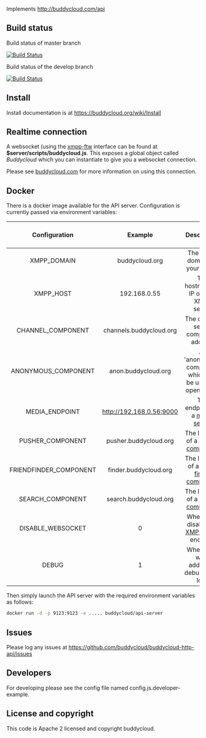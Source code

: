 Implements http://buddycloud.com/api

## Build status

Build status of master branch

[![Build Status](https://travis-ci.org/buddycloud/buddycloud-http-api.svg?branch=master)](https://travis-ci.org/buddycloud/buddycloud-http-api)

Build status of the develop branch

[![Build Status](https://travis-ci.org/buddycloud/buddycloud-http-api.svg?branch=develop)](https://travis-ci.org/buddycloud/buddycloud-http-api)

## Install

Install documentation is at https://buddycloud.org/wiki/Install

## Realtime connection

A websocket (using the [xmpp-ftw](https://xmpp-ftw.jit.su) interface can be found at __$server/scripts/buddycloud.js__. This exposes a global object called *Buddycloud* 
which you can instantiate to give you a websocket connection.

Please see [buddycloud.com](http://www.buddycloud.com) for more information on using this connection.

## Docker

There is a docker image available for the API server. Configuration is currently passed via environment variables:

|      Configuration     	|          Example         	|                                             Description                                             	| Required or default 	|
|:----------------------:	|:------------------------:	|:---------------------------------------------------------------------------------------------------:	|:-------------------:	|
| XMPP_DOMAIN            	| buddycloud.org           	| The XMPP domain for your server                                                                     	| ✓                   	|
| XMPP_HOST              	| 192.168.0.55             	| The hostname or IP of your XMPP server                                                                        	| ✓                   	|
| CHANNEL_COMPONENT      	| channels.buddycloud.org  	| The channel server component address                                                                	| ✓                   	|
| ANONYMOUS_COMPONENT    	| anon.buddycloud.org      	| An 'anonymous' component which can be used for open nodes                                           	| null                	|
| MEDIA_ENDPOINT         	| http://192.168.0.56:9000 	| The endpoint for a [media server](https://github.com/buddycloud/buddycloud-media-server)            	| null                	|
| PUSHER_COMPONENT       	| pusher.buddycloud.org    	| The location of a [pusher component](https://github.com/buddycloud/buddycloud-pusher)               	| null                	|
| FRIENDFINDER_COMPONENT 	| finder.buddycloud.org    	| The location of a [friend finder component](https://github.com/buddycloud/buddycloud-friend-finder) 	| null                	|
| SEARCH_COMPONENT       	| search.buddycloud.org    	| The location of a [search component](https://github.com/buddycloud/channel-directory)               	| null                	|
| DISABLE_WEBSOCKET      	| 0                        	| Whether to disable the [XMPP-FTW](https://xmpp-ftw.jit.su) endpoint                                 	| false               	|
| DEBUG                  	| 1                        	| Whether to write additional debug to the logs                                                       	| false               	|

Then simply launch the API server with the required environment variables as follows:

```bash
docker run -d -p 9123:9123 -e ..... buddycloud/api-server
```

## Issues

Please log any issues at https://github.com/buddycloud/buddycloud-http-api/issues


## Developers

For developing please see the config file named config.js.developer-example.


## License and copyright

This code is Apache 2 licensed and copyright buddycloud.
